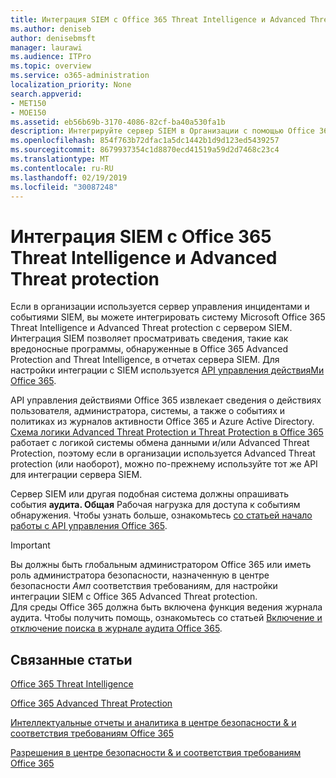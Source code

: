 ```yaml
---
title: Интеграция SIEM с Office 365 Threat Intelligence и Advanced Threat protection
ms.author: deniseb
author: denisebmsft
manager: laurawi
ms.audience: ITPro
ms.topic: overview
ms.service: o365-administration
localization_priority: None
search.appverid:
- MET150
- MOE150
ms.assetid: eb56b69b-3170-4086-82cf-ba40a530fa1b
description: Интегрируйте сервер SIEM в Организации с помощью Office 365 Threat Intelligence и Advanced Threat protection с помощью API управления действиями Office 365.
ms.openlocfilehash: 854f763b72dfac1a5dc1442b1d9d123ed5439257
ms.sourcegitcommit: 8679937354c1d8870ecd41519a59d2d7468c23c4
ms.translationtype: MT
ms.contentlocale: ru-RU
ms.lasthandoff: 02/19/2019
ms.locfileid: "30087248"
---
```

# <a name="siem-integration-with-office-365-threat-intelligence-and-advanced-threat-protection"></a>Интеграция SIEM с Office 365 Threat Intelligence и Advanced Threat protection

Если в организации используется сервер управления инцидентами и событиями SIEM, вы можете интегрировать систему Microsoft Office 365 Threat Intelligence и Advanced Threat protection с сервером SIEM. Интеграция SIEM позволяет просматривать сведения, такие как вредоносные программы, обнаруженные в Office 365 Advanced Protection and Threat Intelligence, в отчетах сервера SIEM. Для настройки интеграции с SIEM используется [API управления действияМи Office 365](https://docs.microsoft.com/office/office-365-management-api/office-365-management-activity-api-reference). 

API управления действиями Office 365 извлекает сведения о действиях пользователя, администратора, системы, а также о событиях и политиках из журналов активности Office 365 и Azure Active Directory. [Схема логики Advanced Threat Protection и Threat Protection в Office 365](https://docs.microsoft.com/office/office-365-management-api/office-365-management-activity-api-schema#office-365-advanced-threat-protection-and-threat-intelligence-schema) работает с логикой системы обмена данными и/или Advanced Threat Protection, поэтому если в организации используется Advanced Threat protection (или наоборот), можно по-прежнему используйте тот же API для интеграции сервера SIEM. 

Сервер SIEM или другая подобная система должны опрашивать события **аудита. Общая** Рабочая нагрузка для доступа к событиям обнаружения. Чтобы узнать больше, ознакомьтесь [со статьей начало работы с API управления Office 365](https://docs.microsoft.com/office/office-365-management-api/get-started-with-office-365-management-apis). 

> [!IMPORTANT]
> Вы должны быть глобальным администратором Office 365 или иметь роль администратора безопасности, назначенную в центре безопасности _Амп_ соответствия требованиям, для настройки интеграции SIEM с Office 365 Advanced Threat protection.<br/>Для среды Office 365 должна быть включена функция ведения журнала аудита. Чтобы получить помощь, ознакомьтесь со статьей [Включение и отключение поиска в журнале аудита Office 365](turn-audit-log-search-on-or-off.md).

## <a name="related-topics"></a>Связанные статьи

[Office 365 Threat Intelligence](office-365-ti.md)

[Office 365 Advanced Threat Protection](office-365-atp.md)

[Интеллектуальные отчеты и аналитика в центре безопасности &amp; и соответствия требованиям Office 365](reports-and-insights-in-security-and-compliance.md)
  
[Разрешения в центре безопасности &amp; и соответствия требованиям Office 365](permissions-in-the-security-and-compliance-center.md)
  

